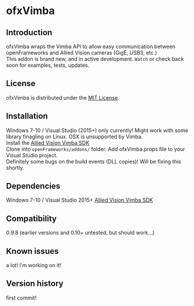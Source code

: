ofxVimba
========

Introduction
------------
ofxVimba wraps the Vimba API to allow easy communication between openFrameworks and Allied Vision cameras (GigE, USB3, etc.)  
This addon is brand new, and in active development.  `Watch` or check back soon for examples, tests, updates.

License
-------
ofxVimba is distributed under the [MIT License](https://en.wikipedia.org/wiki/MIT_License).  

Installation
------------
Windows 7-10 / Visual Studio (2015+) only currently!  Might work with some library finagling on Linux.  OSX is unsupported by Vimba.  
Install the [Allied Vision Vimba SDK](https://www.alliedvision.com/en/products/software.html)  
Clone into `openFrameworks/addons/` folder.  Add ofxVimba.props file to your Visual Studio project.  
Definitely some bugs on the build events (DLL copies)!  Will be fixing this shortly.  

Dependencies
------------
Windows 7-10 / Visual Studio 2015+
[Allied Vision Vimba SDK](https://www.alliedvision.com/en/products/software.html)  

Compatibility
------------
0.9.8 (earlier versions and 0.10+ untested, but should work...)

Known issues
------------
a lot!  I'm working on it!

Version history
------------
first commit!


